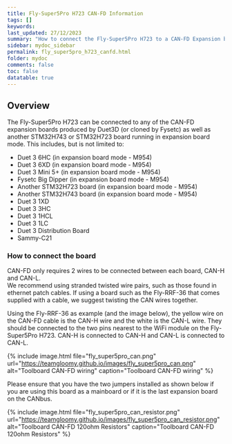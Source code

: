 ```yaml
---
title: Fly-Super5Pro H723 CAN-FD Information
tags: []
keywords: 
last_updated: 27/12/2023
summary: "How to connect the Fly-Super5Pro H723 to a CAN-FD Expansion board"
sidebar: mydoc_sidebar
permalink: fly_super5pro_h723_canfd.html
folder: mydoc
comments: false
toc: false
datatable: true
---
```


## Overview

The Fly-Super5Pro H723 can be connected to any of the CAN-FD expansion boards produced by Duet3D (or cloned by Fysetc) as well as another STM32H743 or STM32H723 board running in expansion board mode. This includes, but is not limited to:

* Duet 3 6HC (in expansion board mode - M954)
* Duet 3 6XD (in expansion board mode - M954)
* Duet 3 Mini 5+ (in expansion board mode - M954)
* Fysetc Big Dipper (in expansion board mode - M954)
* Another STM32H723 board (in expansion board mode - M954)
* Another STM32H743 board (in expansion board mode - M954)
* Duet 3 1XD
* Duet 3 3HC
* Duet 3 1HCL
* Duet 3 1LC
* Duet 3 Distribution Board
* Sammy-C21

### How to connect the board

CAN-FD only requires 2 wires to be connected between each board, CAN-H and CAN-L.  
We recommend using stranded twisted wire pairs, such as those found in ethernet patch cables. If using a board such as the Fly-RRF-36 that comes supplied with a cable, we suggest twisting the CAN wires together.  

Using the Fly-RRF-36 as example (and the image below), the yellow wire on the CAN-FD cable is the CAN-H wire and the white is the CAN-L wire. They should be connected to the two pins nearest to the WiFi module on the Fly-Super5Pro H723. CAN-H is connected to CAN-H and CAN-L is connected to CAN-L.  

{% include image.html file="fly_super5pro_can.png" url="<https://teamgloomy.github.io/images/fly_super5pro_can.png>" alt="Toolboard CAN-FD wiring" caption="Toolboard CAN-FD wiring" %}

Please ensure that you have the two jumpers installed as shown below if you are using this board as a mainboard or if it is the last expansion board on the CANbus.  

{% include image.html file="fly_super5pro_can_resistor.png" url="<https://teamgloomy.github.io/images/fly_super5pro_can_resistor.png>" alt="Toolboard CAN-FD 120ohm Resistors" caption="Toolboard CAN-FD 120ohm Resistors" %}

